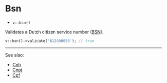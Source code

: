 # Bsn

- `v::bsn()`

Validates a Dutch citizen service number ([BSN](https://nl.wikipedia.org/wiki/Burgerservicenummer)).

```php
v::bsn()->validate('612890053'); // true
```

***
See also:

  * [Cnh](Cnh.md)
  * [Cnpj](Cnpj.md)
  * [Cpf](Cpf.md)

